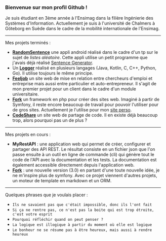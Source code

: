 ### Bienvenue sur mon profil Github !

Je suis étudiant en 3ème année à l'Ensimag dans la filière Ingénierie des Systèmes d'Information. Actuellement je suis à l'université de Chalmers à Göteborg en Suède dans le cadre de la mobilité internationale de l'Ensimag.

---

Mes projets terminés :
- **[RandomSentence](https://github.com/TP-TD-Informatique/RandomSentence)** une appli android réalisé dans le cadre d'un tp sur le sujet de *listes aléatoire*. Cette appli utilise un petit programme que j'avais déjà réalisé [Sentence Generator](https://github.com/Gashmob/Sentence-Generator).
- Un **[Logger](https://github.com/Gashmob/Logger)** réalisé en plusieurs langages (Java, Kotlin, C, C++, Python, Go). Il utilise toujours le même principe.
- **[Feeljob](https://github.com/Gashmob/Feeljob)** un site web de mise en relation entre chercheurs d'emploi et entreprise mais aussi entre particulier et auto-entrepreneur. Il s'agit de mon premier projet pour un client dans le cadre d'un module universitaire.
- **[Fork](https://github.com/Gashmob/Fork)** un framework en php pour créer des sites web. Imaginé à partir de Symfony, il reste encore beaucoup de travail pour pouvoir l'utiliser pour de gros sites. Actuellement je l'utilise pour mon [site perso](https://ktraini.com).
- **[CodeShare](https://github.com/Gashmob/CodeShare)** un site web de partage de code. Il en existe déjà beaucoup trop, alors pourquoi pas un de plus ?

---

Mes projets en cours :
- **MyRestAPI** : une application web qui permet de créer, configurer et partager des API REST. Le résultat consiste en un fichier json que l'on passe ensuite à un outil en ligne de commande (cli) qui génère tout le code de l'API avec la documentation et les tests. La documentation est également accessible directement depuis l'application web.
- **[Fork](https://github.com/Gashmob/Fork)** : une nouvelle version (3.0) en partant d'une toute nouvelle idée, je ne m'inspire plus de symfony. Avec ce projet viennent d'autres projets, un moteur de template en markdown et un ORM.

---

Quelques phrases que je voulais placer :
- `Ils ne savaient pas que c'était impossible, donc ils l'ont fait`
- `Si ça ne rentre pas, ce n'est pas la boite qui est trop étroite, c'est votre esprit`
- `Pourquoi réfléchir quand on peut penser ?`
- `La logique est illogique à partir du moment où elle est logique`
- `Le bonheur ne se résume pas à être heureux, mais aussi à rendre heureux`
